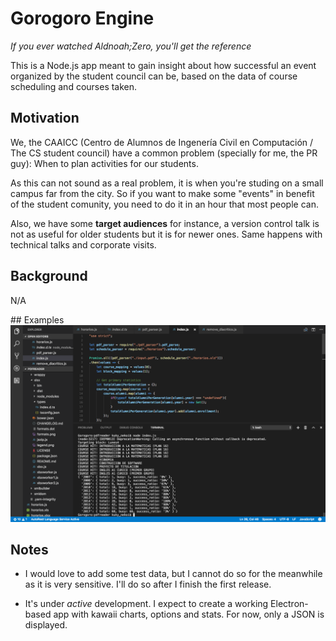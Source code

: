 # Gorogoro Engine
*If you ever watched Aldnoah;Zero, you'll get the reference*

This is a Node.js app meant to gain insight about how successful an event organized by the student council can be, based on the data of course scheduling and courses taken.

## Motivation
We, the CAAICC (Centro de Alumnos de Ingenería Civil en Computación / The CS student council) have a common problem (specially for me, the PR guy): When to plan activities for our students.

As this can not sound as a real problem, it is when you're studing on a small campus far from the city. So if you want to make some "events" in benefit of the student comunity, you need to do it in an hour that most people can.

Also, we have some **target audiences** for instance, a version control talk is not as useful for older students but it is for newer ones. Same happens with technical talks and corporate visits.

## Background
N/A

## Examples
![gorogoro purring](./docs/working.png)

## Notes
* I would love to add some test data, but I cannot do so for the meanwhile as it is very sensitive. I'll do so after I finish the first release.

* It's under *active* development. I expect to create a working Electron-based app with kawaii charts, options and stats. For now, only a JSON is displayed.
